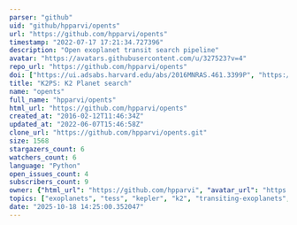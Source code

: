 ```yaml
---
parser: "github"
uid: "github/hpparvi/opents"
url: "https://github.com/hpparvi/opents"
timestamp: "2022-07-17 17:21:34.727396"
description: "Open exoplanet transit search pipeline"
avatar: "https://avatars.githubusercontent.com/u/327523?v=4"
repo_url: "https://github.com/hpparvi/opents"
doi: ["https://ui.adsabs.harvard.edu/abs/2016MNRAS.461.3399P", "https://ui.adsabs.harvard.edu/abs/2016ascl.soft07010P/abstract"]
title: "K2PS: K2 Planet search"
name: "opents"
full_name: "hpparvi/opents"
html_url: "https://github.com/hpparvi/opents"
created_at: "2016-02-12T11:46:34Z"
updated_at: "2022-06-07T15:46:58Z"
clone_url: "https://github.com/hpparvi/opents.git"
size: 1568
stargazers_count: 6
watchers_count: 6
language: "Python"
open_issues_count: 4
subscribers_count: 9
owner: {"html_url": "https://github.com/hpparvi", "avatar_url": "https://avatars.githubusercontent.com/u/327523?v=4", "login": "hpparvi", "type": "User"}
topics: ["exoplanets", "tess", "kepler", "k2", "transiting-exoplanets", "transiting-planets", "astronomy"]
date: "2025-10-18 14:25:00.352047"
---
```

